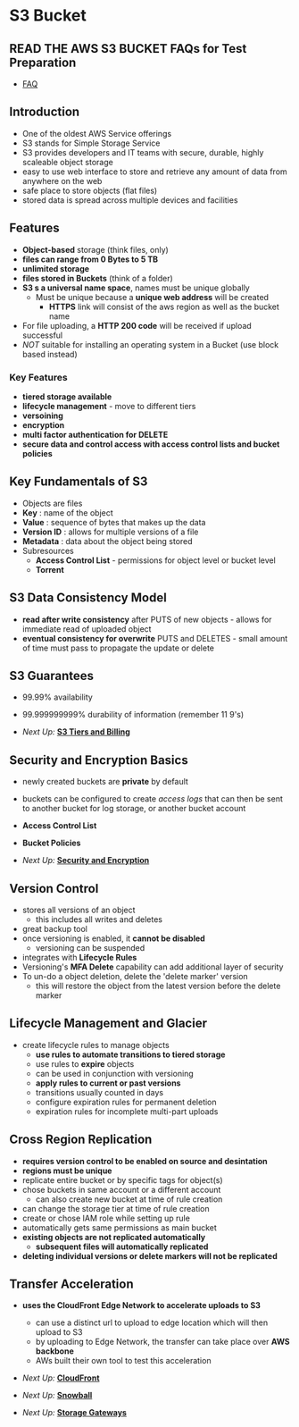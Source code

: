 # S3 Bucket

## READ THE AWS S3 BUCKET FAQs for Test Preparation

* [FAQ](https://aws.amazon.com/s3/faqs/)

## Introduction

* One of the oldest AWS Service offerings
* S3 stands for Simple Storage Service
* S3 provides developers and IT teams with secure, durable, highly scaleable object storage
* easy to use web interface to store and retrieve any amount of data from anywhere on the web
* safe place to store objects (flat files)
* stored data is spread across multiple devices and facilities

## Features

* **Object-based** storage (think files, only)
* **files can range from 0 Bytes to 5 TB**
* **unlimited storage**
* **files stored in Buckets** (think of a folder)
* **S3 s a universal name space**, names must be unique globally
  * Must be unique because a **unique web address** will be created
    * **HTTPS** link will consist of the aws region as well as the bucket name
* For file uploading, a **HTTP 200 code** will be received if upload successful
* *NOT* suitable for installing an operating system in a Bucket (use block based instead)

### Key Features

* **tiered storage available**
* **lifecycle management** - move to different tiers
* **versoining**
* **encryption**
* **multi factor authentication for DELETE**
* **secure data and control access with access control lists and bucket policies**

## Key Fundamentals of S3

* Objects are files
* **Key** : name of the object
* **Value** : sequence of bytes that makes up the data
* **Version ID** : allows for multiple versions of a file
* **Metadata** : data about the object being stored
* Subresources
  * **Access Control List** - permissions for object level or bucket level
  * **Torrent**

## S3 Data Consistency Model

* **read after write consistency** after PUTS of new objects - allows for immediate read of uploaded object
* **eventual consistency for overwrite** PUTS and DELETES - small amount of time must pass to propagate the update or delete

## S3 Guarantees

* 99.99% availability
* 99.999999999% durability of information (remember 11 9's)

* *Next Up:* [**S3 Tiers and Billing**](./tiers.md)

## Security and Encryption Basics

* newly created buckets are **private** by default
* buckets can be configured to create *access logs* that can then be sent to another bucket for log storage, or another bucket account
* **Access Control List**
* **Bucket Policies**

* *Next Up:* [**Security and Encryption**](./security-encryption.md)

## Version Control

* stores all versions of an object
  * this includes all writes and deletes
* great backup tool
* once versioning is enabled, it **cannot be disabled**
  * versioning can be suspended
* integrates with **Lifecycle Rules**
* Versioning's **MFA Delete** capability can add additional layer of security
* To un-do a object deletion, delete the 'delete marker' version
  * this will restore the object from the latest version before the delete marker

## Lifecycle Management and Glacier

* create lifecycle rules to manage objects
  * **use rules to automate transitions to tiered storage**
  * use rules to **expire** objects
  * can be used in conjunction with versioning
  * **apply rules to current or past versions**
  * transitions usually counted in days
  * configure expiration rules for permanent deletion
  * expiration rules for incomplete multi-part uploads

## Cross Region Replication

* **requires version control to be enabled on source and desintation**
* **regions must be unique**
* replicate entire bucket or by specific tags for object(s)
* chose buckets in same account or a different account
  * can also create new bucket at time of rule creation
* can change the storage tier at time of rule creation
* create or chose IAM role while setting up rule
* automatically gets same permissions as main bucket
* **existing objects are not replicated automatically**
  * **subsequent files will automatically replicated**
* **deleting individual versions or delete markers will not be replicated**

## Transfer Acceleration

* **uses the CloudFront Edge Network to accelerate uploads to S3**
  * can use a distinct url to upload to edge location which will then upload to S3
  * by uploading to Edge Network, the transfer can take place over **AWS backbone**
  * AWs built their own tool to test this acceleration

* *Next Up:* [**CloudFront**](./cloudfront.md)

* *Next Up:* [**Snowball**](./snowball.md)

* *Next Up:* [**Storage Gateways**](./storage-gateway.md)
